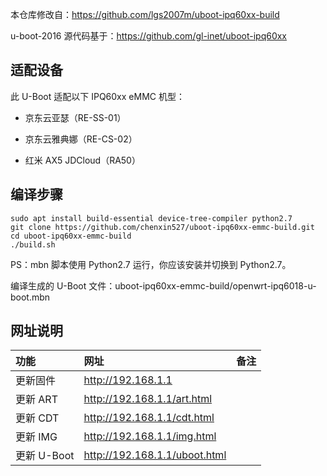 本仓库修改自：https://github.com/lgs2007m/uboot-ipq60xx-build

u-boot-2016 源代码基于：https://github.com/gl-inet/uboot-ipq60xx

## 适配设备

此 U-Boot 适配以下 IPQ60xx eMMC 机型：

- 京东云亚瑟（RE-SS-01）

- 京东云雅典娜（RE-CS-02）

- 红米 AX5 JDCloud（RA50）

## 编译步骤

```
sudo apt install build-essential device-tree-compiler python2.7
git clone https://github.com/chenxin527/uboot-ipq60xx-emmc-build.git
cd uboot-ipq60xx-emmc-build
./build.sh
```

PS：mbn 脚本使用 Python2.7 运行，你应该安装并切换到 Python2.7。

编译生成的 U-Boot 文件：uboot-ipq60xx-emmc-build/openwrt-ipq6018-u-boot.mbn

## 网址说明

| 功能        | 网址                          | 备注 |
| :---------- | :---------------------------- | :--- |
| 更新固件    | http://192.168.1.1            |      |
| 更新 ART    | http://192.168.1.1/art.html   |      |
| 更新 CDT    | http://192.168.1.1/cdt.html   |      |
| 更新 IMG    | http://192.168.1.1/img.html   |      |
| 更新 U-Boot | http://192.168.1.1/uboot.html |      |
